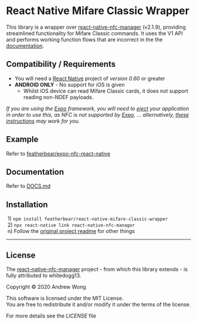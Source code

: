 # React Native Mifare Classic Wrapper

[react-native-nfc-manager]: https://github.com/whitedogg13/react-native-nfc-manager/tree/aecd7fd689daedae2039256dda2a23c7e6cd2467
[Expo]: https://expo.io/

This library is a wrapper over [react-native-nfc-manager] (v2.1.9), providing streamlined functionality for Mifare Classic commands. It uses the V1 API and performs working function flows that are incorrect in the the [documentation](https://github.com/whitedogg13/react-native-nfc-manager/blob/aecd7fd689daedae2039256dda2a23c7e6cd2467/APIv1.md).

## Compatibility / Requirements

* You will need a [React Native](https://reactnative.dev/) project of _version 0.60_ or greater
* **ANDROID ONLY** - No support for iOS is given
  * Whilst iOS device can read Mifare Classic cards, it does not support reading non-NDEF payloads. 

_If you are using the [Expo] framework, you will need to [eject](https://docs.expo.io/expokit/eject/) your application in order to use this, as NFC is not supported by [Expo]. ... alternatively, [these instructions](https://codersera.com/blog/running-expo-react-native-together/) may work for you._

## Example

Refer to [featherbear/expo-nfc-react-native](https://github.com/featherbear/expo-nfc-react-native)

## Documentation

Refer to [DOCS.md](DOCS.md)

## Installation

&nbsp;1) `npm install featherbear/react-native-mifare-classic-wrapper`  
&nbsp;2) `npx react-native link react-native-nfc-manager`  
&nbsp;n) Follow the [original project readme](https://github.com/whitedogg13/react-native-nfc-manager/blob/aecd7fd689daedae2039256dda2a23c7e6cd2467/README.md) for other things

---

## License

The [react-native-nfc-manager] project - from which this library extends - is fully attributed to whitedogg13.  

Copyright © 2020 Andrew Wong  

This software is licensed under the MIT License.  
You are free to redistribute it and/or modify it under the terms of the license.  

For more details see the _LICENSE_ file
